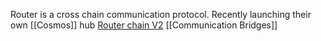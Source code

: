 Router is a cross chain communication protocol. Recently launching their own [[Cosmos]] hub [Router chain V2](https://global-uploads.webflow.com/61d1382fe0e915f2953f9500/63ecc619fa7285237ea184f3_Router%20Chain%20Whitepaper.pdf)
[[Communication Bridges]]

